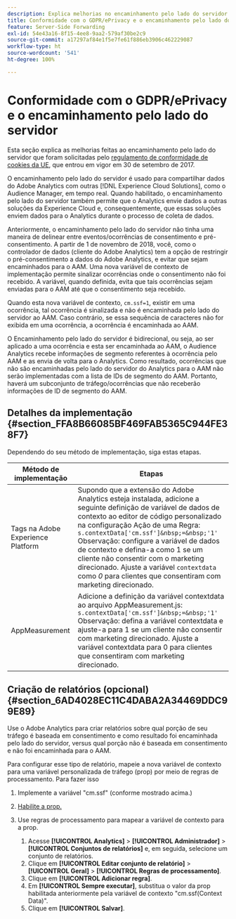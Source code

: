 ```yaml
---
description: Explica melhorias no encaminhamento pelo lado do servidor que foram solicitadas pelo regulamento de conformidade de cookies da UE.
title: Conformidade com o GDPR/ePrivacy e o encaminhamento pelo lado do servidor
feature: Server-Side Forwarding
exl-id: 54e43a16-8f15-4ee8-9aa2-579af30be2c9
source-git-commit: a17297af84e1f5e7fe61f886eb3906c462229087
workflow-type: ht
source-wordcount: '541'
ht-degree: 100%

---
```


# Conformidade com o GDPR/ePrivacy e o encaminhamento pelo lado do servidor

Esta seção explica as melhorias feitas ao encaminhamento pelo lado do servidor que foram solicitadas pelo [regulamento de conformidade de cookies da UE](https://wikis.ec.europa.eu/display/WEBGUIDE/04.+Cookies+e+tecnologias+semelhantes), que entrou em vigor em 30 de setembro de 2017.

O encaminhamento pelo lado do servidor é usado para compartilhar dados do Adobe Analytics com outras [!DNL Experience Cloud Solutions], como o Audience Manager, em tempo real. Quando habilitado, o encaminhamento pelo lado do servidor também permite que o Analytics envie dados a outras soluções da Experience Cloud e, consequentemente, que essas soluções enviem dados para o Analytics durante o processo de coleta de dados.

Anteriormente, o encaminhamento pelo lado do servidor não tinha uma maneira de delinear entre eventos/ocorrências de consentimento e pré-consentimento. A partir de 1 de novembro de 2018, você, como o controlador de dados (cliente do Adobe Analytics) tem a opção de restringir o pré-consentimento a dados do Adobe Analytics, e evitar que sejam encaminhados para o AAM. Uma nova variável de contexto de implementação permite sinalizar ocorrências onde o consentimento não foi recebido. A variável, quando definida, evita que tais ocorrências sejam enviadas para o AAM até que o consentimento seja recebido.

Quando esta nova variável de contexto, `cm.ssf=1`, existir em uma ocorrência, tal ocorrência é sinalizada e não é encaminhada pelo lado do servidor ao AAM. Caso contrário, se essa sequência de caracteres não for exibida em uma ocorrência, a ocorrência é encaminhada ao AAM.

O Encaminhamento pelo lado do servidor é bidirecional, ou seja, ao ser aplicado a uma ocorrência e esta ser encaminhada ao AAM, o Audience Analytics recebe informações de segmento referentes à ocorrência pelo AAM e as envia de volta para o Analytics. Como resultado, ocorrências que não são encaminhadas pelo lado do servidor do Analytics para o AAM não serão implementadas com a lista de IDs de segmento do AAM. Portanto, haverá um subconjunto de tráfego/ocorrências que não receberão informações de ID de segmento do AAM.

## Detalhes da implementação {#section_FFA8B66085BF469FAB5365C944FE38F7}

Dependendo do seu método de implementação, siga estas etapas.

| Método de implementação | Etapas |
|--- |--- |
| Tags na Adobe Experience Platform | Supondo que a extensão do Adobe Analytics esteja instalada, adicione a seguinte definição de variável de dados de contexto ao editor de código personalizado na configuração Ação de uma Regra: <br/>`s.contextData['cm.ssf']&nbsp;=&nbsp;'1' ` <br/>Observação: configure a variável de dados de contexto e defina-a como 1 se um cliente não consentir com o marketing direcionado. Ajuste a variável `contextdata` como *0* para clientes que consentiram com marketing direcionado. |
| AppMeasurement | Adicione a definição da variável contextdata ao arquivo AppMeasurement.js:    <br/>`s.contextData['cm.ssf']&nbsp;=&nbsp;'1' ` <br/>Observação: defina a variável contextdata e ajuste-a para 1 se um cliente não consentir com marketing direcionado. Ajuste a variável contextdata para 0 para clientes que consentiram com marketing direcionado. |

## Criação de relatórios (opcional) {#section_6AD4028EC11C4DABA2A34469DDC99E89}

Use o Adobe Analytics para criar relatórios sobre qual porção de seu tráfego é baseada em consentimento e como resultado foi encaminhada pelo lado do servidor, versus qual porção não é baseada em consentimento e não foi encaminhada para o AAM.

Para configurar esse tipo de relatório, mapeie a nova variável de contexto para uma variável personalizada de tráfego (prop) por meio de regras de processamento. Para fazer isso

1. Implemente a variável &quot;cm.ssf&quot; (conforme mostrado acima.)
1. [Habilite a prop.](/help/admin/admin/c-manage-report-suites/c-edit-report-suites/c-traffic-variables/traffic-var.md)
1. Use regras de processamento para mapear a variável de contexto para a prop.

   1. Acesse **[!UICONTROL Analytics]** > **[!UICONTROL Administrador]** > **[!UICONTROL Conjuntos de relatórios]** e, em seguida, selecione um conjunto de relatórios.
   1. Clique em **[!UICONTROL Editar conjunto de relatório]** > **[!UICONTROL Geral]** > **[!UICONTROL Regras de processamento]**.
   1. Clique em **[!UICONTROL Adicionar regra]**.
   1. Em **[!UICONTROL Sempre executar]**, substitua o valor da prop habilitada anteriormente pela variável de contexto &quot;cm.ssf(Context Data)&quot;.
   1. Clique em **[!UICONTROL Salvar]**.
